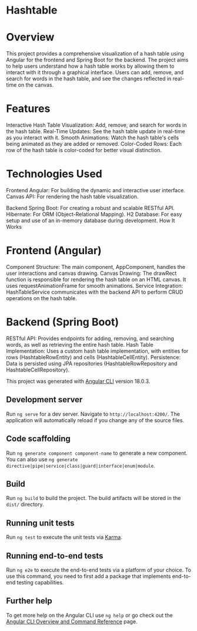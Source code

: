 # Hashtable

# Overview

This project provides a comprehensive visualization of a hash table using Angular for the frontend and Spring Boot for the backend. The project aims to help users understand how a hash table works by allowing them to interact with it through a graphical interface. Users can add, remove, and search for words in the hash table, and see the changes reflected in real-time on the canvas.

# Features

Interactive Hash Table Visualization: Add, remove, and search for words in the hash table.
Real-Time Updates: See the hash table update in real-time as you interact with it.
Smooth Animations: Watch the hash table's cells being animated as they are added or removed.
Color-Coded Rows: Each row of the hash table is color-coded for better visual distinction.


# Technologies Used

Frontend
Angular: For building the dynamic and interactive user interface.
Canvas API: For rendering the hash table visualization.

Backend
Spring Boot: For creating a robust and scalable RESTful API.
Hibernate: For ORM (Object-Relational Mapping).
H2 Database: For easy setup and use of an in-memory database during development.
How It Works

# Frontend (Angular)

Component Structure: The main component, AppComponent, handles the user interactions and canvas drawing.
Canvas Drawing: The drawRect function is responsible for rendering the hash table on an HTML canvas. It uses requestAnimationFrame for smooth animations.
Service Integration: HashTableService communicates with the backend API to perform CRUD operations on the hash table.

# Backend (Spring Boot)

RESTful API: Provides endpoints for adding, removing, and searching words, as well as retrieving the entire hash table.
Hash Table Implementation: Uses a custom hash table implementation, with entities for rows (HashtableRowEntity) and cells (HashtableCellEntity).
Persistence: Data is persisted using JPA repositories (HashtableRowRepository and HashtableCellRepository).

This project was generated with [Angular CLI](https://github.com/angular/angular-cli) version 18.0.3.

## Development server

Run `ng serve` for a dev server. Navigate to `http://localhost:4200/`. The application will automatically reload if you change any of the source files.

## Code scaffolding

Run `ng generate component component-name` to generate a new component. You can also use `ng generate directive|pipe|service|class|guard|interface|enum|module`.

## Build

Run `ng build` to build the project. The build artifacts will be stored in the `dist/` directory.

## Running unit tests

Run `ng test` to execute the unit tests via [Karma](https://karma-runner.github.io).

## Running end-to-end tests

Run `ng e2e` to execute the end-to-end tests via a platform of your choice. To use this command, you need to first add a package that implements end-to-end testing capabilities.

## Further help

To get more help on the Angular CLI use `ng help` or go check out the [Angular CLI Overview and Command Reference](https://angular.dev/tools/cli) page.
